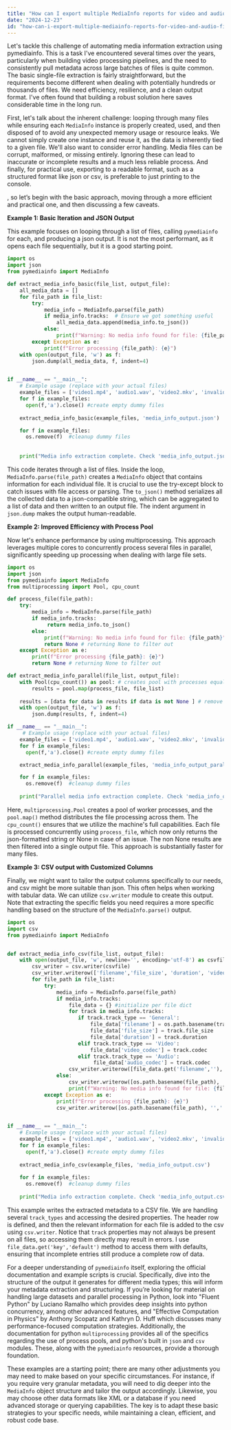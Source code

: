 ```yaml
---
title: "How can I export multiple MediaInfo reports for video and audio files using pymediainfo?"
date: "2024-12-23"
id: "how-can-i-export-multiple-mediainfo-reports-for-video-and-audio-files-using-pymediainfo"
---
```


Let's tackle this challenge of automating media information extraction using pymediainfo. This is a task I've encountered several times over the years, particularly when building video processing pipelines, and the need to consistently pull metadata across large batches of files is quite common. The basic single-file extraction is fairly straightforward, but the requirements become different when dealing with potentially hundreds or thousands of files. We need efficiency, resilience, and a clean output format. I've often found that building a robust solution here saves considerable time in the long run.

First, let's talk about the inherent challenge: looping through many files while ensuring each `MediaInfo` instance is properly created, used, and then disposed of to avoid any unexpected memory usage or resource leaks. We cannot simply create one instance and reuse it, as the data is inherently tied to a given file. We'll also want to consider error handling. Media files can be corrupt, malformed, or missing entirely. Ignoring these can lead to inaccurate or incomplete results and a much less reliable process. And finally, for practical use, exporting to a readable format, such as a structured format like json or csv, is preferable to just printing to the console.

, so let’s begin with the basic approach, moving through a more efficient and practical one, and then discussing a few caveats.

**Example 1: Basic Iteration and JSON Output**

This example focuses on looping through a list of files, calling `pymediainfo` for each, and producing a json output. It is not the most performant, as it opens each file sequentially, but it is a good starting point.

```python
import os
import json
from pymediainfo import MediaInfo

def extract_media_info_basic(file_list, output_file):
    all_media_data = []
    for file_path in file_list:
        try:
            media_info = MediaInfo.parse(file_path)
            if media_info.tracks:  # Ensure we got something useful
                all_media_data.append(media_info.to_json())
            else:
                print(f"Warning: No media info found for file: {file_path}")
        except Exception as e:
            print(f"Error processing {file_path}: {e}")
    with open(output_file, 'w') as f:
        json.dump(all_media_data, f, indent=4)


if __name__ == "__main__":
    # Example usage (replace with your actual files)
    example_files = ['video1.mp4', 'audio1.wav', 'video2.mkv', 'invalid_file.txt']  # Create dummy files
    for f in example_files:
      open(f,'a').close() #create empty dummy files
    
    extract_media_info_basic(example_files, 'media_info_output.json')

    for f in example_files:
      os.remove(f)  #cleanup dummy files
    
    
    print("Media info extraction complete. Check 'media_info_output.json'")

```

This code iterates through a list of files. Inside the loop, `MediaInfo.parse(file_path)` creates a `MediaInfo` object that contains information for each individual file. It is crucial to use the try-except block to catch issues with file access or parsing. The `to_json()` method serializes all the collected data to a json-compatible string, which can be aggregated to a list of data and then written to an output file. The indent argument in `json.dump` makes the output human-readable.

**Example 2: Improved Efficiency with Process Pool**

Now let's enhance performance by using multiprocessing. This approach leverages multiple cores to concurrently process several files in parallel, significantly speeding up processing when dealing with large file sets.

```python
import os
import json
from pymediainfo import MediaInfo
from multiprocessing import Pool, cpu_count

def process_file(file_path):
    try:
        media_info = MediaInfo.parse(file_path)
        if media_info.tracks:
             return media_info.to_json()
        else:
            print(f"Warning: No media info found for file: {file_path}")
            return None # returning None to filter out
    except Exception as e:
        print(f"Error processing {file_path}: {e}")
        return None # returning None to filter out

def extract_media_info_parallel(file_list, output_file):
    with Pool(cpu_count()) as pool: # creates pool with processes equals to the number of cores.
        results = pool.map(process_file, file_list)
    
    results = [data for data in results if data is not None ] # remove none results
    with open(output_file, 'w') as f:
        json.dump(results, f, indent=4)

if __name__ == "__main__":
     # Example usage (replace with your actual files)
    example_files = ['video1.mp4', 'audio1.wav', 'video2.mkv', 'invalid_file.txt']  # Create dummy files
    for f in example_files:
      open(f,'a').close() #create empty dummy files

    extract_media_info_parallel(example_files, 'media_info_output_parallel.json')

    for f in example_files:
      os.remove(f)  #cleanup dummy files
      
    print("Parallel media info extraction complete. Check 'media_info_output_parallel.json'")

```

Here, `multiprocessing.Pool` creates a pool of worker processes, and the `pool.map()` method distributes the file processing across them. The `cpu_count()` ensures that we utilize the machine's full capabilities. Each file is processed concurrently using `process_file`, which now only returns the json-formatted string or None in case of an issue. The non None results are then filtered into a single output file.  This approach is substantially faster for many files.

**Example 3: CSV output with Customized Columns**

Finally, we might want to tailor the output columns specifically to our needs, and csv might be more suitable than json. This often helps when working with tabular data. We can utilize `csv.writer` module to create this output. Note that extracting the specific fields you need requires a more specific handling based on the structure of the `MediaInfo.parse()` output.

```python
import os
import csv
from pymediainfo import MediaInfo


def extract_media_info_csv(file_list, output_file):
    with open(output_file, 'w', newline='', encoding='utf-8') as csvfile:
        csv_writer = csv.writer(csvfile)
        csv_writer.writerow(['filename','file_size', 'duration', 'video_codec', 'audio_codec']) # header row
        for file_path in file_list:
            try:
                media_info = MediaInfo.parse(file_path)
                if media_info.tracks:
                    file_data = {} #initialize per file dict
                    for track in media_info.tracks:
                       if track.track_type == 'General':
                           file_data['filename'] = os.path.basename(track.complete_name)
                           file_data['file_size'] = track.file_size
                           file_data['duration'] = track.duration
                       elif track.track_type == 'Video':
                           file_data['video_codec'] = track.codec
                       elif track.track_type == 'Audio':
                            file_data['audio_codec'] = track.codec
                    csv_writer.writerow([file_data.get('filename',''), file_data.get('file_size',''), file_data.get('duration',''), file_data.get('video_codec',''), file_data.get('audio_codec','') ])
                else:
                    csv_writer.writerow([os.path.basename(file_path), '','','',''])
                    print(f"Warning: No media info found for file: {file_path}")
            except Exception as e:
                print(f"Error processing {file_path}: {e}")
                csv_writer.writerow([os.path.basename(file_path), '','','',''])


if __name__ == "__main__":
    # Example usage (replace with your actual files)
    example_files = ['video1.mp4', 'audio1.wav', 'video2.mkv', 'invalid_file.txt'] # Create dummy files
    for f in example_files:
      open(f,'a').close() #create empty dummy files
   
    extract_media_info_csv(example_files, 'media_info_output.csv')
    
    for f in example_files:
      os.remove(f)  #cleanup dummy files
    
    print("Media info extraction complete. Check 'media_info_output.csv'")
```

This example writes the extracted metadata to a CSV file. We are handling several `track_types` and accessing the desired properties. The header row is defined, and then the relevant information for each file is added to the csv using `csv.writer`. Notice that `track` properties may not always be present on all files, so accessing them directly may result in errors. I use `file_data.get('key','default')` method to access them with defaults, ensuring that incomplete entries still produce a complete row of data.

For a deeper understanding of `pymediainfo` itself, exploring the official documentation and example scripts is crucial. Specifically, dive into the structure of the output it generates for different media types; this will inform your metadata extraction and structuring. If you’re looking for material on handling large datasets and parallel processing in Python, look into "Fluent Python" by Luciano Ramalho which provides deep insights into python concurrency, among other advanced features, and "Effective Computation in Physics" by Anthony Scopatz and Kathryn D. Huff which discusses many performance-focused computation strategies. Additionally, the documentation for python `multiprocessing` provides all of the specifics regarding the use of process pools, and python's built in `json` and `csv` modules. These, along with the `pymediainfo` resources, provide a thorough foundation.

These examples are a starting point; there are many other adjustments you may need to make based on your specific circumstances. For instance, if you require very granular metadata, you will need to dig deeper into the `MediaInfo` object structure and tailor the output accordingly. Likewise, you may choose other data formats like XML or a database if you need advanced storage or querying capabilities. The key is to adapt these basic strategies to your specific needs, while maintaining a clean, efficient, and robust code base.
